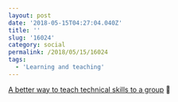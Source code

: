 ```yaml
---
layout: post
date: '2018-05-15T04:27:04.040Z'
title: ''
slug: '16024'
category: social
permalink: /2018/05/15/16024
tags:
  - 'Learning and teaching'
---
```

[A better way to teach technical skills to a group](http://miriamposner.com/blog/a-better-way-to-teach-technical-skills-to-a-group/) 🔗
